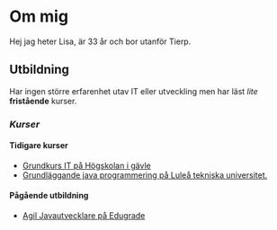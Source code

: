 # Om mig 

Hej jag heter Lisa, är 33 år och bor utanför Tierp. 
## Utbildning 
Har ingen större erfarenhet utav IT eller utveckling men har läst *lite* **fristående** kurser. 
### *Kurser*
#### **Tidigare kurser**
- [Grundkurs IT på Högskolan i gävle](https://www.hig.se/utbildning/program-och-kurser/kurssida?identifier=DV014A)
- [Grundläggande java programmering på Luleå tekniska universitet.](https://www.ltu.se/utbildning/kurs/d00/d0017d-inledande-programmering-i-java) 
#### **Pågående utbildning**
- [Agil Javautvecklare på Edugrade](https://edugrade.com/yh-utbildning-och-nationell-yrkesutbildning/program/agil-javautvecklare-distans/) 


